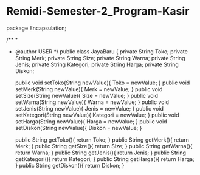 # Remidi-Semester-2_Program-Kasir
package Encapsulation;

/**
 *
 * @author USER
 */
public class JayaBaru {
    private String Toko;
    private String Merk;
    private String Size;
    private String Warna;
    private String Jenis;
    private String Kategori;
    private String Harga;
    private String Diskon;
    
    public void setToko(String newValue){
        Toko = newValue;
    }
    public void setMerk(String newValue){
        Merk = newValue;
    }
    public void setSize(String newValue){
        Size = newValue;
    }
    public void setWarna(String newValue){
        Warna = newValue;
    }
    public void setJenis(String newValue){
        Jenis = newValue;
    }
    public void setKategori(String newValue){
        Kategori = newValue;
    }
    public void setHarga(String newValue){
        Harga = newValue;
    }
    public void setDiskon(String newValue){
        Diskon = newValue;
    }
    
    
    public String getToko(){
        return Toko;
    }
    public String getMerk(){
        return Merk;
    }
    public String getSize(){
        return Size;
    }
    public String getWarna(){
        return Warna;
    }
    public String getJenis(){
        return Jenis;
    }
    public String getKategori(){
        return Kategori;
    }
    public String getHarga(){
        return Harga;
    }
    public String getDiskon(){
        return Diskon;
    }

